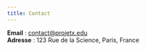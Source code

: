 ```yaml
---
title: Contact
---
```


**Email** : contact@projetx.edu  
**Adresse** : 123 Rue de la Science, Paris, France
